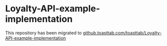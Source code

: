 # Loyalty-API-example-implementation
This repository has been migrated to [github.toasttab.com/toasttab/Loyalty-API-example-implementation](https://github.toasttab.com/toasttab/Loyalty-API-example-implementation)